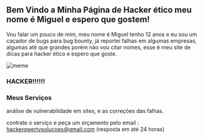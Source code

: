 ## Bem Vindo a Minha Página de Hacker ético meu nome é Miguel e espero que gostem!

Vou falar um pouco de mim, meu nome é Miguel tenho 12 anos e eu sou um caçador de bugs para bug bounty, já reportei falhas em algumas empresas, algumas até que grandes porém não vou citar nomes, esse é meu site de dicas para hacker ético e espero que goste.



![meme](https://i.imgur.com/z3d0JNC.jpg)



### HACKER!!!!!!

### Meus Serviços
análise de vulnerabilidade em sites, e as correções das falhas.






contrate o serviço e peça um orçamento pelo email : hackerqwertysolucoes@gmail.com (resposta em até 24 horas)

